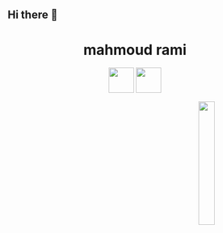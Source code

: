 ## Hi there 👋
<h1 align="center">mahmoud rami</h1>
<p align="center">
  <a href="https://www.facebook.com/profile.php?id=100009434927219"><img width="50px" src="https://e7.pngegg.com/pngimages/734/621/png-clipart-computer-icons-social-media-facebook-like-button-social-network-social-media-blue-logo.png"></a>
  <a href="https://www.instagram.com/mah_moud_rami/"><img width="50px" src="https://encrypted-tbn0.gstatic.com/images?q=tbn:ANd9GcQcnRvlf7RLEUGIgKR_sr3y7H-CVoVB21I3MA&s"></a>
</p>
<img src="https://avatars.githubusercontent.com/u/109821052?v=4" align="right" width="25%">
<!--
**mahmoudrami/mahmoudrami** is a ✨ _special_ ✨ repository because its `README.md` (this file) appears on your GitHub profile.

Here are some ideas to get you started:

- 🔭 I’m currently working on ...
- 🌱 I’m currently learning ...
- 👯 I’m looking to collaborate on ...
- 🤔 I’m looking for help with ...
- 💬 Ask me about ...
- 📫 How to reach me: ...
- 😄 Pronouns: ...
- ⚡ Fun fact: ...
-->
